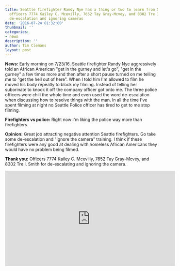 ```yaml
---
title: Seattle firefighter Randy Nye has a thing or two to learn from Seattle Police
  officers 7774 Kailey C. Mcevilly, 7652 Tay Gray-Mcvey, and 8302 Tre I. Smith about
  de-escalation and ignoring cameras
date: '2016-07-24 01:32:00'
thumbnail: ''
categories:
- news
description: ''
author: Tim Clemans
layout: post
---
```

**News:** Early morning on 7/23/16, Seattle firefighter Randy Nye aggressively told an African American "get in the gurney and let's go", "get in the gurney" a few times more and then after a short pause turned on me telling me to "get the hell out of here". When I told him I'm allowed to film he moved his body repeatly to block my filming. Instead of telling her suborinate to knock it off the company officer got onto me. The three police officers were chill the whole time and even used the word de-escalation when discussing how to resolve things with the man. In all the time I've spent filming at night no Seattle Police officer has tired to get to me stop filming.

**Firefighters vs police:** Right now I'm liking the police way more than firefighters.

**Opinion:** Great job attracting negative attention Seattle firefighters. Go take some de-escalation and "ignore the camera" training. I think if these firefighters were any good at dealing with homeless African Americans they would have no problem being filmed. 

**Thank you:** Officers 7774 Kailey C. Mcevilly, 7652 Tay Gray-Mcvey, and 8302 Tre I. Smith for de-escalating and ignoring the camera.

<iframe width="560" height="315" src="https://www.youtube.com/embed/BNd7N3zqWrg" frameborder="0" allowfullscreen></iframe>
